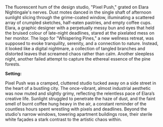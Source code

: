 The fluorescent hum of the design studio, "Pixel Push," grated on Elara Nightingale's nerves.  Dust motes danced in the single shaft of afternoon sunlight slicing through the grime-coated window, illuminating a scattered array of crumpled sketches, half-eaten pastries, and empty coffee cups.  Elara, a graphic designer with a perpetually messy bun and eyes that held the bruised colour of late-night deadlines, stared at the pixelated mess on her monitor.  The logo for "Whispering Pines," a new wellness retreat, was supposed to evoke tranquility, serenity, and a connection to nature.  Instead, it looked like a digital nightmare, a collection of tangled branches and distorted leaves that screamed chaos rather than calm.  Another sleepless night, another failed attempt to capture the ethereal essence of the pine forests.

**Setting:**

Pixel Push was a cramped, cluttered studio tucked away on a side street in the heart of a bustling city.  The once-vibrant, almost industrial aesthetic was now muted and slightly grimy, reflecting the relentless pace of Elara’s creative life.  Sunlight struggled to penetrate the haze of dust, and the faint smell of burnt coffee hung heavy in the air, a constant reminder of the countless hours spent wrestling with pixels and deadlines.  Beyond the studio's narrow windows, towering apartment buildings rose, their sterile white façades a stark contrast to the artistic chaos within.
